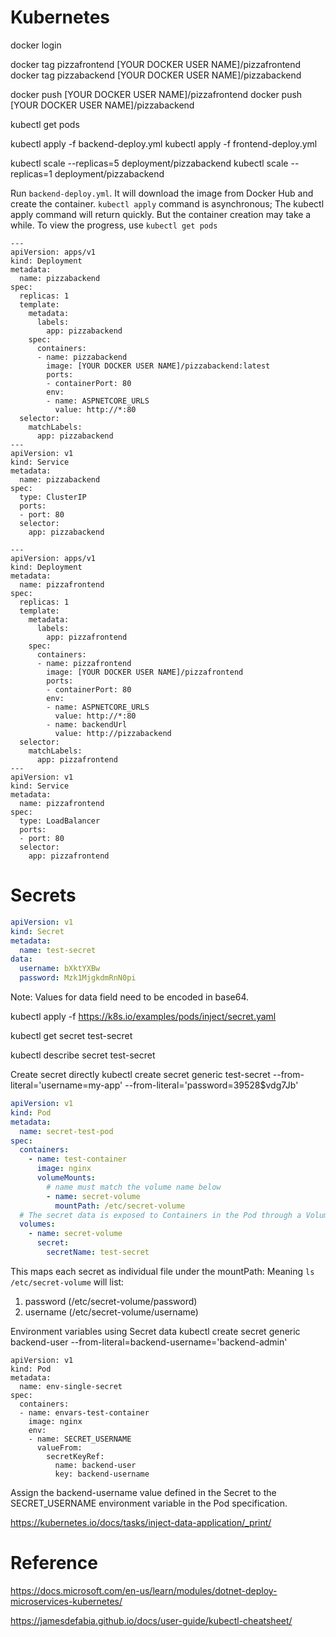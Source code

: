 # Kubernetes

docker login

docker tag pizzafrontend [YOUR DOCKER USER NAME]/pizzafrontend
docker tag pizzabackend [YOUR DOCKER USER NAME]/pizzabackend

docker push [YOUR DOCKER USER NAME]/pizzafrontend
docker push [YOUR DOCKER USER NAME]/pizzabackend

kubectl get pods

kubectl apply -f backend-deploy.yml
kubectl apply -f frontend-deploy.yml

kubectl scale --replicas=5 deployment/pizzabackend
kubectl scale --replicas=1 deployment/pizzabackend


Run `backend-deploy.yml`. 
It will download the image from Docker Hub and create the container.
`kubectl apply` command is asynchronous; 
The kubectl apply command will return quickly. But the container creation may take a while. To view the progress, use `kubectl get pods`




```
---
apiVersion: apps/v1
kind: Deployment
metadata:
  name: pizzabackend
spec:
  replicas: 1
  template:
    metadata:
      labels:
        app: pizzabackend
    spec:
      containers:
      - name: pizzabackend
        image: [YOUR DOCKER USER NAME]/pizzabackend:latest
        ports:
        - containerPort: 80
        env:
        - name: ASPNETCORE_URLS
          value: http://*:80
  selector:
    matchLabels:
      app: pizzabackend
---
apiVersion: v1
kind: Service
metadata:
  name: pizzabackend
spec:
  type: ClusterIP
  ports:
  - port: 80
  selector:
    app: pizzabackend
```

```
---
apiVersion: apps/v1
kind: Deployment
metadata:
  name: pizzafrontend
spec:
  replicas: 1
  template:
    metadata:
      labels:
        app: pizzafrontend
    spec:
      containers:
      - name: pizzafrontend
        image: [YOUR DOCKER USER NAME]/pizzafrontend
        ports:
        - containerPort: 80
        env:
        - name: ASPNETCORE_URLS
          value: http://*:80
        - name: backendUrl
          value: http://pizzabackend
  selector:
    matchLabels:
      app: pizzafrontend
---
apiVersion: v1
kind: Service
metadata:
  name: pizzafrontend
spec:
  type: LoadBalancer
  ports:
  - port: 80
  selector:
    app: pizzafrontend
```


# Secrets

```yml
apiVersion: v1
kind: Secret
metadata:
  name: test-secret
data:
  username: bXktYXBw
  password: Mzk1MjgkdmRnN0pi
```

Note: Values for data field need to be encoded in base64.


kubectl apply -f https://k8s.io/examples/pods/inject/secret.yaml

kubectl get secret test-secret

kubectl describe secret test-secret

Create secret directly
kubectl create secret generic test-secret  --from-literal='username=my-app' --from-literal='password=39528$vdg7Jb'


```yml
apiVersion: v1
kind: Pod
metadata:
  name: secret-test-pod
spec:
  containers:
    - name: test-container
      image: nginx
      volumeMounts:
        # name must match the volume name below
        - name: secret-volume
          mountPath: /etc/secret-volume
  # The secret data is exposed to Containers in the Pod through a Volume.
  volumes:
    - name: secret-volume
      secret:
        secretName: test-secret
```

This maps each secret as individual file under the mountPath:
Meaning `ls /etc/secret-volume` will list:
1.  password    (/etc/secret-volume/password)
2.  username    (/etc/secret-volume/username)


Environment variables using Secret data 
                              <secret-name>               <secret-key>
kubectl create secret generic backend-user --from-literal=backend-username='backend-admin'


```yml:read secret into environment variable
apiVersion: v1
kind: Pod
metadata:
  name: env-single-secret
spec:
  containers:
  - name: envars-test-container
    image: nginx
    env:
    - name: SECRET_USERNAME
      valueFrom:
        secretKeyRef:
          name: backend-user
          key: backend-username
```

Assign the backend-username value defined in the Secret to the SECRET_USERNAME environment variable in the Pod specification.


https://kubernetes.io/docs/tasks/inject-data-application/_print/


# Reference

https://docs.microsoft.com/en-us/learn/modules/dotnet-deploy-microservices-kubernetes/

https://jamesdefabia.github.io/docs/user-guide/kubectl-cheatsheet/
